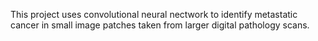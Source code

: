 This project uses convolutional neural nectwork to identify metastatic cancer in small image patches taken from larger digital pathology scans. 

